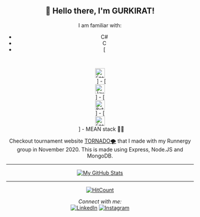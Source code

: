 <div align="center">
<h2> 👋 Hello there, I'm GURKIRAT!</h2>
</div>

<div align="center">
I am familiar with:
 
- C#
- C
- [<code>
<img alt="C++" width="26px" src="https://img.icons8.com/color/48/000000/c-plus-plus-logo.png"/>
 </code>]
- [<code>
<img alt="Java" width="26px" src="https://img.icons8.com/color/240/000000/java-coffee-cup-logo.png">
</code>]
- [<code>
<img alt="Python" width="26px" src="https://img.icons8.com/color/240/000000/python.png">
</code>]
- [<code>
<img alt="C++" width="26px" src="https://img.icons8.com/color/48/000000/mongodb.png"/>
 </code>]
- MEAN stack 👨‍💻

 Checkout tournament website 
<a href="https://tornado-runnergy.herokuapp.com/" target="_blank">TORNADO🌪️</a>
 that I made with my Runnergy group in November 2020. This is made using Express, Node.JS and MongoDB.
 
---


<!--<img align="center" src="https://github-readme-stats.vercel.app/api/<CARD_TYPE>/?username=khaira777&theme=<THEME_NAME>" />-->

[![My GitHub Stats](https://github-readme-stats.vercel.app/api/?username=khaira777&count_private=true&theme=tokyonight&showicons=true)]()<br>
<!--[![My GitHub Language Stats](https://github-readme-stats.vercel.app/api/top-langs/?username=khaira777&langs_count=5&theme=tokyonight)]()-->


---
[![HitCount](http://hits.dwyl.com/khaira777/khaira777.svg)](http://hits.dwyl.com/khaira777/khaira777)

<i>Connect with me:</i><br>
<a href="https://www.linkedin.com/in/gurkirat-khaira" target="_blank"><img src="https://img.shields.io/badge/LinkedIn-%230077B5.svg?&style=flat-square&logo=linkedin&logoColor=white" alt="LinkedIn"></a>
<a href="https://www.instagram.com/gurkirat_khaira/" target="_blank"><img src="https://img.shields.io/badge/Instagram-%23E4405F.svg?&style=flat-square&logo=instagram&logoColor=white" alt="Instagram"></a>

</div>

<!--
**khaira777/khaira777** is a ✨ _special_ ✨ repository because its `README.md` (this file) appears on your GitHub profile.

Here are some ideas to get you started:

- 🔭 I’m currently working on ...
- 🌱 I’m currently learning ...
- 👯 I’m looking to collaborate on ...
- 🤔 I’m looking for help with ...
- 💬 Ask me about ...
- 📫 How to reach me: ...
- 😄 Pronouns: ...
- ⚡ Fun fact: ...
-->
